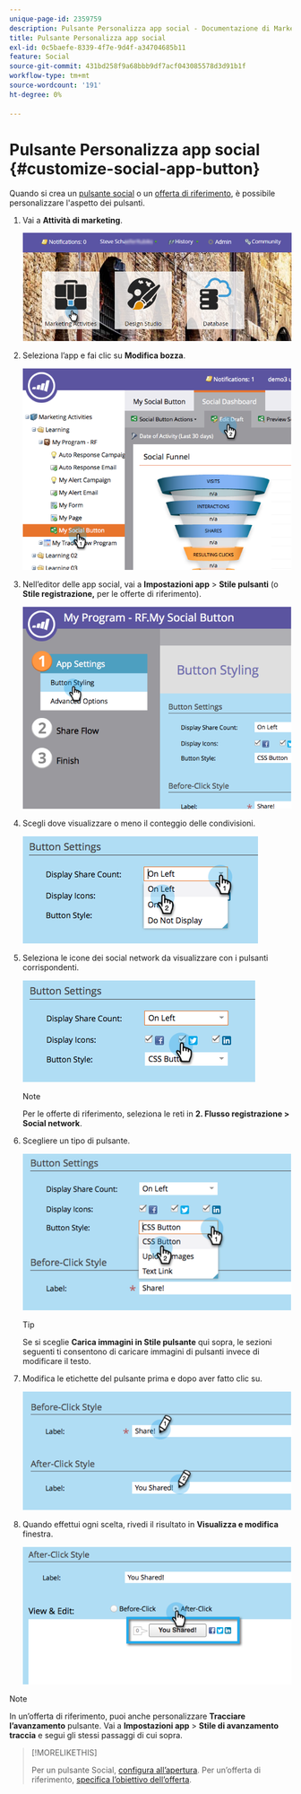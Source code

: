 ```yaml
---
unique-page-id: 2359759
description: Pulsante Personalizza app social - Documentazione di Marketo - Documentazione del prodotto
title: Pulsante Personalizza app social
exl-id: 0c5baefe-8339-4f7e-9d4f-a34704685b11
feature: Social
source-git-commit: 431bd258f9a68bbb9df7acf043085578d3d91b1f
workflow-type: tm+mt
source-wordcount: '191'
ht-degree: 0%

---
```


# Pulsante Personalizza app social {#customize-social-app-button}

Quando si crea un [pulsante social](/help/marketo/product-docs/demand-generation/landing-pages/free-form-landing-pages/add-a-social-button-to-a-free-form-landing-page.md) o un [offerta di riferimento](/help/marketo/product-docs/demand-generation/social/referral-offers/create-a-referral-offer.md), è possibile personalizzare l&#39;aspetto dei pulsanti.

1. Vai a **Attività di marketing**.

   ![](assets/login-marketing-activities.png)

1. Seleziona l’app e fai clic su **Modifica bozza**.

   ![](assets/image2014-9-23-17-3a3-3a34.png)

1. Nell’editor delle app social, vai a **Impostazioni app** > **Stile pulsanti** (o **Stile registrazione,** per le offerte di riferimento).

   ![](assets/image2014-9-23-17-3a3-3a57.png)

1. Scegli dove visualizzare o meno il conteggio delle condivisioni.

   ![](assets/image2014-9-23-17-3a4-3a10.png)

1. Seleziona le icone dei social network da visualizzare con i pulsanti corrispondenti.

   ![](assets/image2014-9-23-17-3a4-3a22.png)

   >[!NOTE]
   >
   >Per le offerte di riferimento, seleziona le reti in **2. Flusso registrazione > Social network**.

1. Scegliere un tipo di pulsante.

   ![](assets/image2014-9-23-17-3a4-3a50.png)

   >[!TIP]
   >
   >Se si sceglie **Carica immagini in Stile pulsante** qui sopra, le sezioni seguenti ti consentono di caricare immagini di pulsanti invece di modificare il testo.

1. Modifica le etichette del pulsante prima e dopo aver fatto clic su.

   ![](assets/image2014-9-23-17-3a5-3a30.png)

1. Quando effettui ogni scelta, rivedi il risultato in **Visualizza e modifica** finestra.

   ![](assets/image2014-9-23-17-3a5-3a42.png)

>[!NOTE]
>
>In un’offerta di riferimento, puoi anche personalizzare **Tracciare l’avanzamento** pulsante. Vai a **Impostazioni app** > **Stile di avanzamento traccia** e segui gli stessi passaggi di cui sopra.

>[!MORELIKETHIS]
>
>Per un pulsante Social, [configura all’apertura](/help/marketo/product-docs/demand-generation/social/configuring-social-actions/configure-when-social-button-opens.md). Per un’offerta di riferimento, [specifica l’obiettivo dell’offerta](/help/marketo/product-docs/demand-generation/social/referral-offers/specify-goal-for-referral-offer.md).
